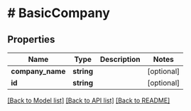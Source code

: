 # # BasicCompany

## Properties

Name | Type | Description | Notes
------------ | ------------- | ------------- | -------------
**company_name** | **string** |  | [optional]
**id** | **string** |  | [optional]

[[Back to Model list]](../../README.md#models) [[Back to API list]](../../README.md#endpoints) [[Back to README]](../../README.md)
